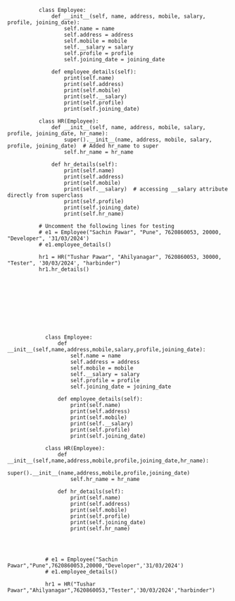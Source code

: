               class Employee:
                  def __init__(self, name, address, mobile, salary, profile, joining_date):
                      self.name = name
                      self.address = address
                      self.mobile = mobile
                      self.__salary = salary
                      self.profile = profile
                      self.joining_date = joining_date
                  
                  def employee_details(self):
                      print(self.name)
                      print(self.address)
                      print(self.mobile)
                      print(self.__salary)
                      print(self.profile)
                      print(self.joining_date)
              
              class HR(Employee):
                  def __init__(self, name, address, mobile, salary, profile, joining_date, hr_name):
                      super().__init__(name, address, mobile, salary, profile, joining_date)  # Added hr_name to super
                      self.hr_name = hr_name
                  
                  def hr_details(self):
                      print(self.name)
                      print(self.address)
                      print(self.mobile)
                      print(self.__salary)  # accessing __salary attribute directly from superclass
                      print(self.profile)
                      print(self.joining_date)
                      print(self.hr_name)
              
              # Uncomment the following lines for testing
              # e1 = Employee("Sachin Pawar", "Pune", 7620860053, 20000, "Developer", '31/03/2024')
              # e1.employee_details()
              
              hr1 = HR("Tushar Pawar", "Ahilyanagar", 7620860053, 30000, "Tester", '30/03/2024', "harbinder")
              hr1.hr_details()









                
                class Employee:
                    def __init__(self,name,address,mobile,salary,profile,joining_date):
                        self.name = name
                        self.address = address
                        self.mobile = mobile
                        self.__salary = salary
                        self.profile = profile
                        self.joining_date = joining_date
                    
                    def employee_details(self):
                        print(self.name)
                        print(self.address)
                        print(self.mobile)
                        print(self.__salary)
                        print(self.profile)
                        print(self.joining_date)
                
                class HR(Employee):
                    def __init__(self,name,address,mobile,profile,joining_date,hr_name):
                        super().__init__(name,address,mobile,profile,joining_date)
                        self.hr_name = hr_name
                    
                    def hr_details(self):
                        print(self.name)
                        print(self.address)
                        print(self.mobile)
                        print(self.profile)
                        print(self.joining_date)
                        print(self.hr_name)
                
                
                
                
                # e1 = Employee("Sachin Pawar","Pune",7620860053,20000,"Developer",'31/03/2024')
                # e1.employee_details()
                
                hr1 = HR("Tushar Pawar","Ahilyanagar",7620860053,"Tester",'30/03/2024',"harbinder")
